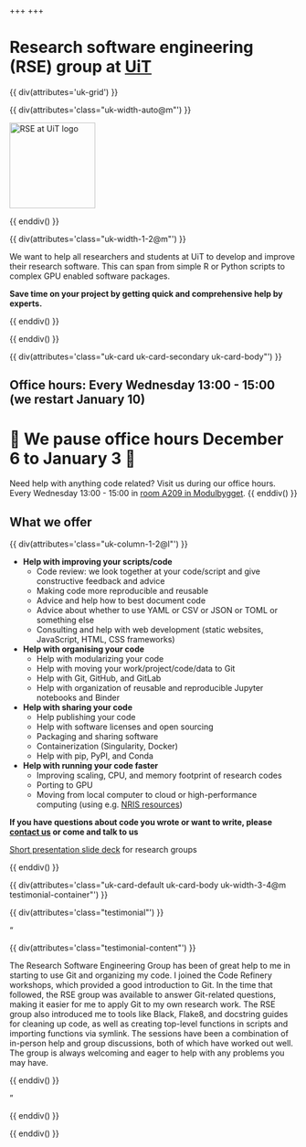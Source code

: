 +++
+++

# Research software engineering (RSE) group at [UiT](https://uit.no)

{{ div(attributes='uk-grid') }}

{{ div(attributes='class="uk-width-auto@m"') }}

<img src="logo1.png" alt="RSE at UiT logo" width="150px"/>

{{ enddiv() }}

{{ div(attributes='class="uk-width-1-2@m"') }}

We want to help all researchers and students at UiT to develop and improve
their research software. This can span from simple R or Python scripts to
complex GPU enabled software packages.

__Save time on your project by getting quick and comprehensive help by experts.__

{{ enddiv() }}

{{ enddiv() }}


{{ div(attributes='class="uk-card uk-card-secondary uk-card-body"') }}
## Office hours: Every Wednesday 13:00 - 15:00 (we restart January 10)

# &#127876; We pause office hours December 6 to January 3 &#127877;

Need help with anything code related?  Visit us during our office hours.
Every Wednesday 13:00 - 15:00 in [room A209 in
Modulbygget](https://use.mazemap.com/#v=1&zlevel=2&center=18.972617,69.683509&zoom=16.3&campusid=5&sharepoitype=poi&sharepoi=174370).
{{ enddiv() }}


## What we offer

{{ div(attributes='class="uk-column-1-2@l"') }}

- **Help with improving your scripts/code**
  - Code review: we look together at your code/script and give constructive feedback and advice
  - Making code more reproducible and reusable
  - Advice and help how to best document code
  - Advice about whether to use YAML or CSV or JSON or TOML or something else
  - Consulting and help with web development (static websites, JavaScript, HTML, CSS frameworks)
- **Help with organising your code**
  - Help with modularizing your code
  - Help with moving your work/project/code/data to Git
  - Help with Git, GitHub, and GitLab
  - Help with organization of reusable and reproducible Jupyter notebooks and
    Binder
- **Help with sharing your code**
  - Help publishing your code
  - Help with software licenses and open sourcing
  - Packaging and sharing software
  - Containerization (Singularity, Docker)
  - Help with pip, PyPI, and Conda
- **Help with running your code faster**
  - Improving scaling, CPU, and memory footprint of research codes
  - Porting to GPU
  - Moving from local computer to cloud or high-performance computing (using e.g. [NRIS resources](https://documentation.sigma2.no/index.html))

**If you have questions about code you wrote or want to write, please [contact
us](/contact) or come and talk to us**

[Short presentation slide deck](https://cicero.xyz/v3/remark/0.14.0/github.com/uit-no/rse-presentations/main/rse-intro.md/) for research groups

{{ enddiv() }}


{{ div(attributes='class="uk-card-default uk-card-body uk-width-3-4@m testimonial-container"') }}

{{ div(attributes='class="testimonial"') }}

<div class="quotation-mark-left">“</div>

{{ div(attributes='class="testimonial-content"') }}

The Research Software Engineering Group has been of great help to me in
starting to use Git and organizing my code. I joined the Code Refinery
workshops, which provided a good introduction to Git. In the time that
followed, the RSE group was available to answer Git-related questions, making
it easier for me to apply Git to my own research work. The RSE group also
introduced me to tools like Black, Flake8, and docstring guides for cleaning up
code, as well as creating top-level functions in scripts and importing
functions via symlink. The sessions have been a combination of in-person help
and group discussions, both of which have worked out well. The group is always
welcoming and eager to help with any problems you may have.

{{ enddiv() }}

<div class="quotation-mark-right">”</div>

{{ enddiv() }}

{{ enddiv() }}
